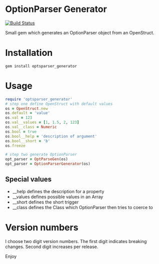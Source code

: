 # OptionParser Generator
[![Build Status](https://travis-ci.org/madblobfish/optionparser-generator.svg?branch=master)](https://travis-ci.org/madblobfish/optionparser-generator)

Small gem which generates an OptionParser object from an OpenStruct.

# Installation
`gem install optsparser_generator`

# Usage
```ruby
require 'optsparser_generator'
# step one define OpenStruct with default values
os = OpenStruct.new
os.default = 'value'
os.val = 123
os.val__values = [1, 1.5, 2, 123]
os.val__class = Numeric
os.bool = true
os.bool__help = 'description of argument'
os.bool__short = 'b'
os.freeze

# step two generate OptionParser
opt_parser = OptParseGen(os)
opt_parser = OptionParserGenerator(os)
```

## Special values
* __help  	defines the description for a property
* __values	defines possible values in an Array
* __short 	defines the short trigger
* __class 	defines the Class which OptionParser then tries to coerce to

# Version numbers
I choose two digit version numbers.
The first digit indicates breaking changes.
Second digit increases per release.


Enjoy
